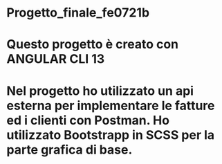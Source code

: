 # Progetto_finale_fe0721b

# Questo progetto è creato con ANGULAR CLI 13

# Nel progetto ho utilizzato un api esterna per implementare le fatture ed i clienti con Postman. Ho utilizzato Bootstrapp in SCSS per la parte grafica di base. 
